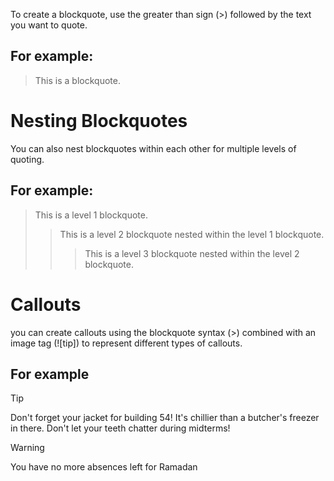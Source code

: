 To create a blockquote, use the greater than sign (>) followed by the text you want to quote. 
## For example:

> This is a blockquote.

# Nesting Blockquotes

You can also nest blockquotes within each other for multiple levels of quoting. 

## For example:

> This is a level 1 blockquote.
>> This is a level 2 blockquote nested within the level 1 blockquote.
>>> This is a level 3 blockquote nested within the level 2 blockquote.

# Callouts

you can create callouts using the blockquote syntax (>) combined with an image tag (![tip]) to represent different types of callouts.

## For example

> [!tip] 
> Don't forget your jacket for building 54! It's chillier than a butcher's freezer in there. Don't let your teeth chatter during midterms!

> [!warning]
> You have no more absences left for Ramadan 



